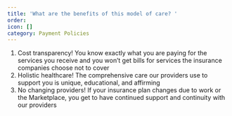 ```yaml
---
title: 'What are the benefits of this model of care? '
order: 
icon: []
category: Payment Policies
---
```

1. Cost transparency! You know exactly what you are paying for the services you receive and you won’t get bills for services the insurance companies choose not to cover
2. Holistic healthcare! The comprehensive care our providers use to support you is unique, educational, and affirming
3. No changing providers! If your insurance plan changes due to work or the Marketplace, you get to have continued support and continuity with our providers